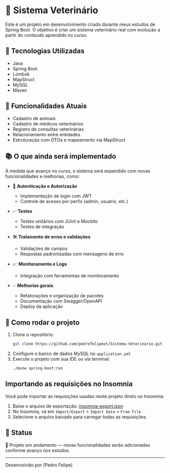 # 🐾 Sistema Veterinário

Este é um projeto em desenvolvimento criado durante meus estudos de Spring Boot. 
O objetivo é criar um sistema veterinário real com evolução a partir do conteúdo aprendido no curso.

## 🚀 Tecnologias Utilizadas

- Java
- Spring Boot
- Lombok
- MapStruct
- MySQL
- Maven

## 📌 Funcionalidades Atuais

- Cadastro de animais
- Cadastro de médicos veterinários
- Registro de consultas veterinárias
- Relacionamento entre entidades
- Estruturação com DTOs e mapeamento via MapStruct

## 📚 O que ainda será implementado

À medida que avanço no curso, o sistema será expandido com novas funcionalidades e melhorias, como:

- 🔐 **Autenticação e Autorização**
  - Implementação de login com JWT
  - Controle de acesso por perfis (admin, usuário, etc.)

- ✅ **Testes**
  - Testes unitários com JUnit e Mockito
  - Testes de integração

- 🛠 **Tratamento de erros e validações**
  - Validações de campos 
  - Respostas padronizadas com mensagens de erro

- 📈 **Monitoramento e Logs**
  - Integração com ferramentas de monitoramento

- 💡 **Melhorias gerais**
  - Refatorações e organização de pacotes
  - Documentação com Swagger/OpenAPI
  - Deploy da aplicação

## 🧪 Como rodar o projeto

1. Clone o repositório:
   ```bash
   git clone https://github.com/pedrofelipeot/Sistema-Veterinario.git
   ```
2. Configure o banco de dados MySQL no `application.yml`
3. Execute o projeto com sua IDE ou via terminal:
   ```bash
   ./mvnw spring-boot:run
   ```
## Importando as requisições no Insomnia

Você pode importar as requisições usadas neste projeto direto no Insomnia:

1. Baixe o arquivo de exportação: [insomnia-export.json](./insomnia-export.json)  
2. No Insomnia, vá em `Import/Export` > `Import Data` > `From File`  
3. Selecione o arquivo baixado para carregar todas as requisições.

## 📌 Status

📍 Projeto em andamento — novas funcionalidades serão adicionadas conforme avanço nos estudos.

---

Desenvolvido por [Pedro Felipe]
